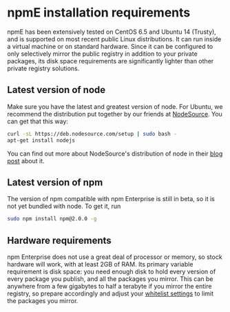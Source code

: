 <!--
order: 2
title: Requirements
-->


# npmE installation requirements

npmE has been extensively tested on CentOS 6.5 and Ubuntu 14 (Trusty), and is
supported on most recent public Linux distributions. It can run inside a
virtual machine or on standard hardware. Since it can be configured to only
selectively mirror the public registry in addition to your private packages,
its disk space requirements are significantly lighter than other private
registry solutions.

## Latest version of node

Make sure you have the latest and greatest version of node. For Ubuntu, we
recommend the distribution put together by our friends at
[NodeSource](https://nodesource.com/). You can get that this way:


```bash
curl -sL https://deb.nodesource.com/setup | sudo bash -
apt-get install nodejs
```

You can find out more about NodeSource's distribution of node in their
[blog post](https://nodesource.com/blog/chris-lea-joins-forces-with-nodesource)
about it.

## Latest version of npm

The version of npm compatible with npm Enterprise is still in beta, so it
is not yet bundled with node. To get it, run

```bash
sudo npm install npm@2.0.0 -g
```

## Hardware requirements

npm Enterprise does not use a great deal of processor or memory, so stock
hardware will work, with at least 2GB of RAM. Its primary variable requirement
is disk space: you need enough disk to hold every version of every package
you publish, and all the packages you mirror. This can be anywhere from a few
gigabytes to half a terabyte if you mirror the entire registry, so prepare
accordingly and adjust your [whitelist settings](/enterprise/whitelist) to
limit the packages you mirror.
